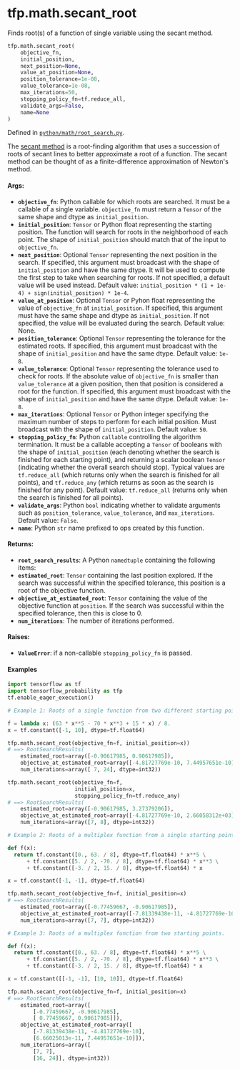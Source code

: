 <div itemscope itemtype="http://developers.google.com/ReferenceObject">
<meta itemprop="name" content="tfp.math.secant_root" />
<meta itemprop="path" content="Stable" />
</div>

# tfp.math.secant_root

Finds root(s) of a function of single variable using the secant method.

``` python
tfp.math.secant_root(
    objective_fn,
    initial_position,
    next_position=None,
    value_at_position=None,
    position_tolerance=1e-08,
    value_tolerance=1e-08,
    max_iterations=50,
    stopping_policy_fn=tf.reduce_all,
    validate_args=False,
    name=None
)
```



Defined in [`python/math/root_search.py`](https://github.com/tensorflow/probability/tree/master/tensorflow_probability/python/math/root_search.py).

<!-- Placeholder for "Used in" -->

The [secant method](https://en.wikipedia.org/wiki/Secant_method) is a
root-finding algorithm that uses a succession of roots of secant lines to
better approximate a root of a function. The secant method can be thought of
as a finite-difference approximation of Newton's method.

#### Args:

* <b>`objective_fn`</b>: Python callable for which roots are searched. It must be a
    callable of a single variable. `objective_fn` must return a `Tensor` of
    the same shape and dtype as `initial_position`.
* <b>`initial_position`</b>: `Tensor` or Python float representing the starting
    position. The function will search for roots in the neighborhood of each
    point. The shape of `initial_position` should match that of the input to
    `objective_fn`.
* <b>`next_position`</b>: Optional `Tensor` representing the next position in the
    search. If specified, this argument must broadcast with the shape of
    `initial_position` and have the same dtype. It will be used to compute the
    first step to take when searching for roots. If not specified, a default
    value will be used instead.
    Default value: `initial_position * (1 + 1e-4) + sign(initial_position) *
      1e-4`.
* <b>`value_at_position`</b>: Optional `Tensor` or Pyhon float representing the value
    of `objective_fn` at `initial_position`. If specified, this argument must
    have the same shape and dtype as `initial_position`. If not specified, the
    value will be evaluated during the search.
    Default value: None.
* <b>`position_tolerance`</b>: Optional `Tensor` representing the tolerance for the
    estimated roots. If specified, this argument must broadcast with the shape
    of `initial_position` and have the same dtype.
    Default value: `1e-8`.
* <b>`value_tolerance`</b>: Optional `Tensor` representing the tolerance used to check
    for roots. If the absolute value of `objective_fn` is smaller than
    `value_tolerance` at a given position, then that position is considered a
    root for the function. If specified, this argument must broadcast with the
    shape of `initial_position` and have the same dtype.
    Default value: `1e-8`.
* <b>`max_iterations`</b>: Optional `Tensor` or Python integer specifying the maximum
    number of steps to perform for each initial position. Must broadcast with
    the shape of `initial_position`.
    Default value: `50`.
* <b>`stopping_policy_fn`</b>: Python `callable` controlling the algorithm termination.
    It must be a callable accepting a `Tensor` of booleans with the shape of
    `initial_position` (each denoting whether the search is finished for each
    starting point), and returning a scalar boolean `Tensor` (indicating
    whether the overall search should stop). Typical values are
    `tf.reduce_all` (which returns only when the search is finished for all
    points), and `tf.reduce_any` (which returns as soon as the search is
    finished for any point).
    Default value: `tf.reduce_all` (returns only when the search is finished
      for all points).
* <b>`validate_args`</b>: Python `bool` indicating whether to validate arguments such
    as `position_tolerance`, `value_tolerance`, and `max_iterations`.
    Default value: `False`.
* <b>`name`</b>: Python `str` name prefixed to ops created by this function.


#### Returns:

* <b>`root_search_results`</b>: A Python `namedtuple` containing the following items:
* <b>`estimated_root`</b>: `Tensor` containing the last position explored. If the
      search was successful within the specified tolerance, this position is
      a root of the objective function.
* <b>`objective_at_estimated_root`</b>: `Tensor` containing the value of the
      objective function at `position`. If the search was successful within
      the specified tolerance, then this is close to 0.
* <b>`num_iterations`</b>: The number of iterations performed.


#### Raises:

* <b>`ValueError`</b>: if a non-callable `stopping_policy_fn` is passed.

#### Examples

```python
import tensorflow as tf
import tensorflow_probability as tfp
tf.enable_eager_execution()

# Example 1: Roots of a single function from two different starting points.

f = lambda x: (63 * x**5 - 70 * x**3 + 15 * x) / 8.
x = tf.constant([-1, 10], dtype=tf.float64)

tfp.math.secant_root(objective_fn=f, initial_position=x))
# ==> RootSearchResults(
    estimated_root=array([-0.90617985, 0.90617985]),
    objective_at_estimated_root=array([-4.81727769e-10, 7.44957651e-10]),
    num_iterations=array([ 7, 24], dtype=int32))

tfp.math.secant_root(objective_fn=f,
                     initial_position=x,
                     stopping_policy_fn=tf.reduce_any)
# ==> RootSearchResults(
    estimated_root=array([-0.90617985, 3.27379206]),
    objective_at_estimated_root=array([-4.81727769e-10, 2.66058312e+03]),
    num_iterations=array([7, 8], dtype=int32))

# Example 2: Roots of a multiplex function from a single starting point.

def f(x):
  return tf.constant([0., 63. / 8], dtype=tf.float64) * x**5 \
      + tf.constant([5. / 2, -70. / 8], dtype=tf.float64) * x**3 \
      + tf.constant([-3. / 2, 15. / 8], dtype=tf.float64) * x

x = tf.constant([-1, -1], dtype=tf.float64)

tfp.math.secant_root(objective_fn=f, initial_position=x)
# ==> RootSearchResults(
    estimated_root=array([-0.77459667, -0.90617985]),
    objective_at_estimated_root=array([-7.81339438e-11, -4.81727769e-10]),
    num_iterations=array([7, 7], dtype=int32))

# Example 3: Roots of a multiplex function from two starting points.

def f(x):
  return tf.constant([0., 63. / 8], dtype=tf.float64) * x**5 \
      + tf.constant([5. / 2, -70. / 8], dtype=tf.float64) * x**3 \
      + tf.constant([-3. / 2, 15. / 8], dtype=tf.float64) * x

x = tf.constant([[-1, -1], [10, 10]], dtype=tf.float64)

tfp.math.secant_root(objective_fn=f, initial_position=x)
# ==> RootSearchResults(
    estimated_root=array([
        [-0.77459667, -0.90617985],
        [ 0.77459667, 0.90617985]]),
    objective_at_estimated_root=array([
        [-7.81339438e-11, -4.81727769e-10],
        [6.66025013e-11, 7.44957651e-10]]),
    num_iterations=array([
        [7, 7],
        [16, 24]], dtype=int32))
```